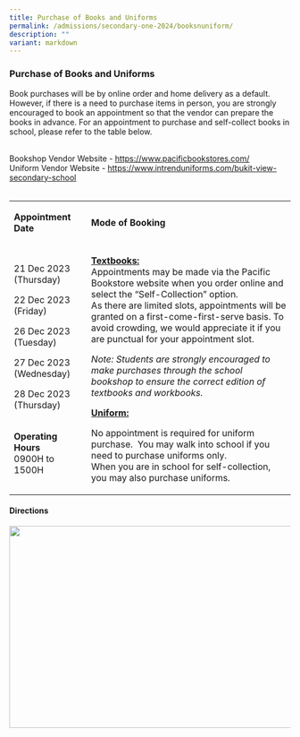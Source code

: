 ```yaml
---
title: Purchase of Books and Uniforms
permalink: /admissions/secondary-one-2024/booksnuniform/
description: ""
variant: markdown
---
```

<h3>Purchase of Books and Uniforms</h3>
<p>Book purchases will be by online order and home delivery as a default.&nbsp; However, if there is a need to purchase items in person, you are strongly encouraged to book an appointment so that the vendor can prepare the books in advance. For an appointment to purchase and self-collect books in school, please refer to the table below.</p>
<br>Bookshop Vendor Website -&nbsp;<a href="https://www.pacificbookstores.com/" rel="noopener noreferrer nofollow" target="_blank">https://www.pacificbookstores.com/</a>
<br>Uniform Vendor Website - <a href="https://www.intrenduniforms.com/bukit-view-secondary-school" rel="noopener noreferrer nofollow" target="_blank"><u>https://www.intrenduniforms.com/bukit-view-secondary-school</u><br><br></a>

<table><tbody><tr><td rowspan="1" colspan=""><p><strong>Appointment Date</strong></p></td><td rowspan="1" colspan="1"><p><strong>Mode of Booking</strong></p></td></tr><tr><td rowspan="2" colspan="1"><p>21 Dec 2023 (Thursday)</p><p>22 Dec 2023 (Friday)</p><p>26 Dec 2023 (Tuesday)</p><p>27 Dec 2023 (Wednesday)</p><p></p><p>28 Dec 2023 (Thursday)</p><br><strong>Operating Hours&nbsp;</strong><br>0900H to 1500H&nbsp;<p></p></td><td rowspan="2" colspan="1"><p><strong><u>Textbooks:<br></u></strong>
Appointments may be made via the Pacific Bookstore website when you order online and select the “Self-Collection” option.<br>As there are limited slots, appointments will be granted on a first-come-first-serve basis. To avoid crowding, we would appreciate it if you are punctual for your appointment slot. &nbsp;</p><p><em>Note: Students are strongly encouraged to make purchases through the school bookshop to ensure the correct edition of textbooks and workbooks.</em></p>
<strong><u>Uniform:</u></strong><p>No appointment is required for uniform purchase.&nbsp; You may walk into school if you need to purchase uniforms only.&nbsp;<br>When you are in school for self-collection, you may also purchase uniforms.&nbsp;</p><p></p></td></tr><tr></tr></tbody></table><p></p><p>
</p><h4><strong>Directions</strong></h4><strong>
<img height="361" width="643" src="https://lh7-us.googleusercontent.com/v4_GDE05GleQfrl_ii_GlMTVSX7O6TK5lzIGyS8xDi1ZtoIuq5vsD40ziaykNad4WzIWp1Ostbx7FZsyFAWaXFH3dbQrfvQp1qI33BeOMNQvJgnL5ts9nIgf5-QcPwuxdvCyVXTroBpV4fzKOi3WQvTFsyWPm8Nr36VZhsFjV6MuuyBItcHxxqS1y9m5Up3c"></strong>